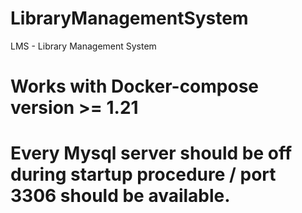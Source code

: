 # LibraryManagementSystem
LMS - Library Management System

# Works with Docker-compose version >= 1.21

# Every Mysql server should be off during startup procedure / port 3306 should be available.
